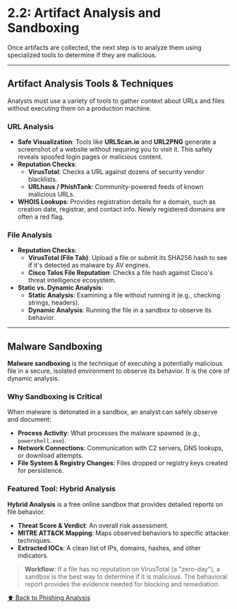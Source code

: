 # 2.2: Artifact Analysis and Sandboxing

Once artifacts are collected, the next step is to analyze them using specialized tools to determine if they are malicious.

---

## Artifact Analysis Tools & Techniques

Analysts must use a variety of tools to gather context about URLs and files without executing them on a production machine.

### URL Analysis
-   **Safe Visualization**: Tools like **URLScan.io** and **URL2PNG** generate a screenshot of a website without requiring you to visit it. This safely reveals spoofed login pages or malicious content.
-   **Reputation Checks**:
    -   **VirusTotal**: Checks a URL against dozens of security vendor blacklists.
    -   **URLhaus / PhishTank**: Community-powered feeds of known malicious URLs.
-   **WHOIS Lookups**: Provides registration details for a domain, such as creation date, registrar, and contact info. Newly registered domains are often a red flag.

### File Analysis
-   **Reputation Checks**:
    -   **VirusTotal (File Tab)**: Upload a file or submit its SHA256 hash to see if it's detected as malware by AV engines.
    -   **Cisco Talos File Reputation**: Checks a file hash against Cisco's threat intelligence ecosystem.
-   **Static vs. Dynamic Analysis**:
    -   **Static Analysis**: Examining a file without running it (e.g., checking strings, headers).
    -   **Dynamic Analysis**: Running the file in a sandbox to observe its behavior.

---

## Malware Sandboxing

**Malware sandboxing** is the technique of executing a potentially malicious file in a secure, isolated environment to observe its behavior. It is the core of dynamic analysis.

### Why Sandboxing is Critical
When malware is detonated in a sandbox, an analyst can safely observe and document:
-   **Process Activity**: What processes the malware spawned (e.g., `powershell.exe`).
-   **Network Connections**: Communication with C2 servers, DNS lookups, or download attempts.
-   **File System & Registry Changes**: Files dropped or registry keys created for persistence.

### Featured Tool: Hybrid Analysis
**Hybrid Analysis** is a free online sandbox that provides detailed reports on file behavior.
-   **Threat Score & Verdict**: An overall risk assessment.
-   **MITRE ATT&CK Mapping**: Maps observed behaviors to specific attacker techniques.
-   **Extracted IOCs**: A clean list of IPs, domains, hashes, and other indicators.

> **Workflow**: If a file has no reputation on VirusTotal (a "zero-day"), a sandbox is the best way to determine if it is malicious. The behavioral report provides the evidence needed for blocking and remediation.

[⬆️ Back to Phishing Analysis](./README.md)